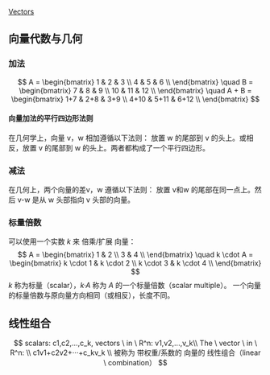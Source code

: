 [Vectors](https://textbooks.math.gatech.edu/ila/vectors.html)

## 向量代数与几何

### 加法

$$
A = \begin{bmatrix}
1 & 2 & 3 \\
4 & 5 & 6 \\
\end{bmatrix}
\quad
B = \begin{bmatrix}
7 & 8 & 9 \\
10 & 11 & 12 \\
\end{bmatrix}
\quad
A + B = \begin{bmatrix}
1+7 & 2+8 & 3+9 \\
4+10 & 5+11 & 6+12 \\
\end{bmatrix}
$$

#### 向量加法的平行四边形法则
在几何学上，向量 v，w 相加遵循以下法则：
放置 w 的尾部到 v 的头上。或相反，放置 v 的尾部到 w 的头上。两者都构成了一个平行四边形。

### 减法
在几何上，两个向量的差v，w 遵循以下法则：
放置 v和w 的尾部在同一点上。然后 v-w 是从 w 头部指向 v 头部的向量。

### 标量倍数

可以使用一个实数 *k* 来 倍乘/扩展 向量：
$$
A = \begin{bmatrix}
1 & 2 \\
3 & 4 \\
\end{bmatrix}
\quad
k \cdot A = \begin{bmatrix}
k \cdot 1 & k \cdot 2 \\
k \cdot 3 & k \cdot 4 \\
\end{bmatrix}
$$
*k* 称为标量（scalar），*k·A* 称为 *A* 的一个标量倍数（scalar multiple）。
一个向量的标量倍数与原向量方向相同（或相反），长度不同。

## 线性组合
$$
scalars: c1,c2,...,c_k,
vectors \ in \ R^n: v1,v2,...,v_k\\
The \ vector \ in \ R^n: \\
    c1v1+c2v2+···+c_kv_k \\
被称为 带权重/系数的 向量的 线性组合（linear \ combination）
$$

